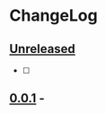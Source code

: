 <!--
Filename:	CHANGELOG.md
Project: 	/Users/shumez/Developer/election/2021
Authors: 	shumez <https://github.com/shumez>
Created: 	2021-10-23 17:35:05
Modified:	2021-10-23 17:36:05
Hosted:  	shuBookPro.local
-----
Copyright (c) 2021 shumez
-->

# ChangeLog


## [Unreleased]

- [ ]

## [0.0.1] -



<!--
## [..] - YYYY-MM-DD

### Added
### Changed
### Deprecated
### Removed
### Fixed
### Security
-->





[Keep a Changelog]: http://keepachangelog.com/en/1.0.0/
[Semantic Versioning]: http://semver.org/spec/v2.0.0.html


<!--
* Added: for new features.
* Changed: for changes in existing functionality.
* Deprecated: for soon-to-be removed features.
* Removed: for now removed features.
* Fixed: for any bug fixes.
* Security: in case of vulnerabilities.
-->

[Unreleased]: .
[0.0.1]: .
